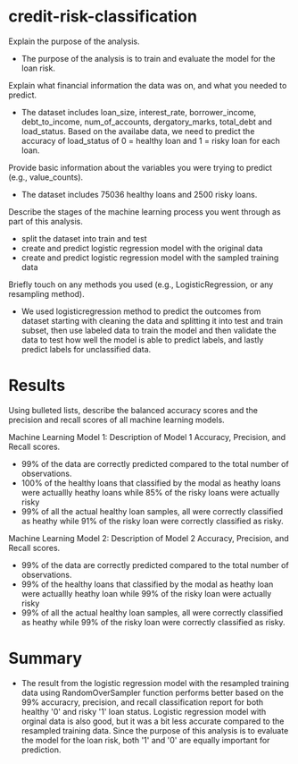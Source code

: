 # credit-risk-classification
Explain the purpose of the analysis.

- The purpose of the analysis is to train and evaluate the model for the loan risk.

Explain what financial information the data was on, and what you needed to predict.

- The dataset includes loan_size, interest_rate, borrower_income, debt_to_income, num_of_accounts, dergatory_marks, total_debt and load_status. Based on the availabe data, we need to predict the accuracy of load_status of 0 = healthy loan and 1 = risky loan for each loan.

Provide basic information about the variables you were trying to predict (e.g., value_counts).

- The dataset includes 75036 healthy loans and 2500 risky loans.

Describe the stages of the machine learning process you went through as part of this analysis.

- split the dataset into train and test
- create and predict logistic regression model with the original data
- create and predict logistic regression model with the sampled training data

Briefly touch on any methods you used (e.g., LogisticRegression, or any resampling method).

- We used logisticregression method to predict the outcomes from dataset starting with cleaning the data and splitting it into test and train subset, then use labeled data to train the model and then validate the data to test how well the model is able to predict labels, and lastly predict labels for unclassified data.

# Results

Using bulleted lists, describe the balanced accuracy scores and the precision and recall scores of all machine learning models.

Machine Learning Model 1: Description of Model 1 Accuracy, Precision, and Recall scores.

- 99% of the data are correctly predicted compared to the total number of observations.
- 100% of the healthy loans that classified by the modal as heathy loans were actuallly heathy loans while 85% of the risky loans were actually risky
- 99% of all the actual healthy loan samples, all were correctly classified as heathy while 91% of the risky loan were correctly classified as risky.

Machine Learning Model 2: Description of Model 2 Accuracy, Precision, and Recall scores.

- 99% of the data are correctly predicted compared to the total number of observations.
- 99% of the healthy loans that classified by the modal as heathy loan were actuallly heathy loan while 99% of the risky loan were actually risky
- 99% of all the actual healthy loan samples, all were correctly classified as heathy while 99% of the risky loan were correctly classified as risky.

# Summary

- The result from the logistic regression model with the resampled training data using RandomOverSampler function performs better based on the 99% accuracry, precision, and recall classification report for both healthy '0' and risky '1' loan status. Logistic regression model with orginal data is also good, but it was a bit less accurate compared to the resampled training data. Since the purpose of this analysis is to evaluate the model for the loan risk, both '1' and '0' are equally important for prediction.